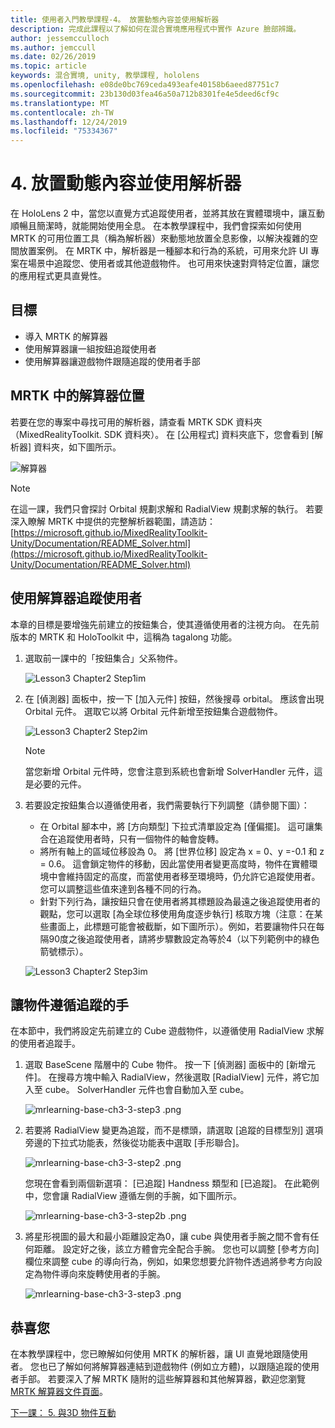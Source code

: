 ```yaml
---
title: 使用者入門教學課程-4。 放置動態內容並使用解析器
description: 完成此課程以了解如何在混合實境應用程式中實作 Azure 臉部辨識。
author: jessemcculloch
ms.author: jemccull
ms.date: 02/26/2019
ms.topic: article
keywords: 混合實境, unity, 教學課程, hololens
ms.openlocfilehash: e08de0bc769ceda493eafe40158b6aeed87751c7
ms.sourcegitcommit: 23b130d03fea46a50a712b8301fe4e5deed6cf9c
ms.translationtype: MT
ms.contentlocale: zh-TW
ms.lasthandoff: 12/24/2019
ms.locfileid: "75334367"
---
```

# <a name="4-placing-dynamic-content-and-using-solvers"></a>4. 放置動態內容並使用解析器

在 HoloLens 2 中，當您以直覺方式追蹤使用者，並將其放在實體環境中，讓互動順暢且簡潔時，就能開始使用全息。 在本教學課程中，我們會探索如何使用 MRTK 的可用位置工具（稱為解析器）來動態地放置全息影像，以解決複雜的空間放置案例。 在 MRTK 中，解析器是一種腳本和行為的系統，可用來允許 UI 專案在場景中追蹤您、使用者或其他遊戲物件。 也可用來快速對齊特定位置，讓您的應用程式更具直覺性。

## <a name="objectives"></a>目標

* 導入 MRTK 的解算器
* 使用解算器讓一組按鈕追蹤使用者
* 使用解算器讓遊戲物件跟隨追蹤的使用者手部

## <a name="location-of-solvers-in-the-mrtk"></a>MRTK 中的解算器位置

 若要在您的專案中尋找可用的解析器，請查看 MRTK SDK 資料夾（MixedRealityToolkit. SDK 資料夾）。 在 [公用程式] 資料夾底下，您會看到 [解析器] 資料夾，如下圖所示。

![解算器](images/lesson3_chapter1_step1im.PNG)

>[!NOTE]
>在這一課，我們只會探討 Orbital 規劃求解和 RadialView 規劃求解的執行。 若要深入瞭解 MRTK 中提供的完整解析器範圍，請造訪： [https://microsoft.github.io/MixedRealityToolkit-Unity/Documentation/README_Solver.html](https://microsoft.github.io/MixedRealityToolkit-Unity/Documentation/README_Solver.html)

## <a name="use-a-solver-to-follow-the-user"></a>使用解算器追蹤使用者

本章的目標是要增強先前建立的按鈕集合，使其遵循使用者的注視方向。 在先前版本的 MRTK 和 HoloToolkit 中，這稱為 tagalong 功能。

1. 選取前一課中的「按鈕集合」父系物件。

    ![Lesson3 Chapter2 Step1im](images/Lesson3_chapter2_step1im.PNG)

2. 在 [偵測器] 面板中，按一下 [加入元件] 按鈕，然後搜尋 orbital。 應該會出現 Orbital 元件。 選取它以將 Orbital 元件新增至按鈕集合遊戲物件。

    ![Lesson3 Chapter2 Step2im](images/Lesson3_Chapter2_step2im.PNG)

    >[!NOTE]
    >當您新增 Orbital 元件時，您會注意到系統也會新增 SolverHandler 元件，這是必要的元件。

3. 若要設定按鈕集合以遵循使用者，我們需要執行下列調整（請參閱下圖）：

    * 在 Orbital 腳本中，將 [方向類型] 下拉式清單設定為 [僅偏擺]。 這可讓集合在追蹤使用者時，只有一個物件的軸會旋轉。
    * 將所有軸上的區域位移設為 0。 將 [世界位移] 設定為 x = 0、y =-0.1 和 z = 0.6。 這會鎖定物件的移動，因此當使用者變更高度時，物件在實體環境中會維持固定的高度，而當使用者移至環境時，仍允許它追蹤使用者。 您可以調整這些值來達到各種不同的行為。
    * 針對下列行為，讓按鈕只會在使用者將其標題設為最遠之後追蹤使用者的觀點，您可以選取 [為全球位移使用角度逐步執行] 核取方塊（注意：在某些畫面上，此標題可能會被截斷，如下圖所示）。例如，若要讓物件只在每隔90度之後追蹤使用者，請將步驟數設定為等於4（以下列範例中的綠色箭號標示）。

    ![Lesson3 Chapter2 Step3im](images/Lesson3_chapter2_step3im.PNG)

## <a name="enabling-objects-to-follow-tracked-hands"></a>讓物件遵循追蹤的手

在本節中，我們將設定先前建立的 Cube 遊戲物件，以遵循使用 RadialView 求解的使用者追蹤手。

1. 選取 BaseScene 階層中的 Cube 物件。 按一下 [偵測器] 面板中的 [新增元件]。 在搜尋方塊中輸入 RadialView，然後選取 [RadialView] 元件，將它加入至 cube。 SolverHandler 元件也會自動加入至 cube。

    ![mrlearning-base-ch3-3-step3 .png](images/mrlearning-base-ch3-3-step1.png)

2. 若要將 RadialView 變更為追蹤，而不是標頭，請選取 [追蹤的目標型別] 選項旁邊的下拉式功能表，然後從功能表中選取 [手形聯合]。

    ![mrlearning-base-ch3-3-step2 .png](images/mrlearning-base-ch3-3-step2a.png)

    您現在會看到兩個新選項： [已追蹤] Handness 類型和 [已追蹤]。 在此範例中，您會讓 RadialView 遵循左側的手腕，如下圖所示。

    ![mrlearning-base-ch3-3-step2b .png](images/mrlearning-base-ch3-3-step2b.png)

3. 將星形視圖的最大和最小距離設定為0，讓 cube 與使用者手腕之間不會有任何距離。 設定好之後，該立方體會完全配合手腕。 您也可以調整 [參考方向] 欄位來調整 cube 的導向行為，例如，如果您想要允許物件透過將參考方向設定為物件導向來旋轉使用者的手腕。

    ![mrlearning-base-ch3-3-step3 .png](images/mrlearning-base-ch3-3-step3.png)

## <a name="congratulations"></a>恭喜您

在本教學課程中，您已瞭解如何使用 MRTK 的解析器，讓 UI 直覺地跟隨使用者。 您也已了解如何將解算器連結到遊戲物件 (例如立方體)，以跟隨追蹤的使用者手部。 若要深入了解 MRTK 隨附的這些解算器和其他解算器，歡迎您瀏覽 [MRTK 解算器文件頁面](https://microsoft.github.io/MixedRealityToolkit-Unity/Documentation/README_Solver.html)。

[下一課： 5. 與3D 物件互動](mrlearning-base-ch4.md)
